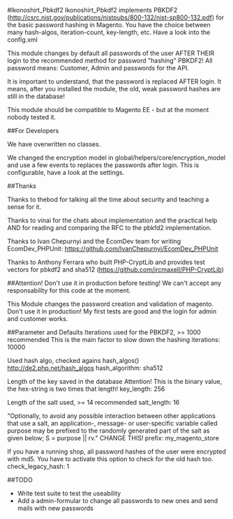 #Ikonoshirt_Pbkdf2
Ikonoshirt_Pbkdf2 implements PBKDF2 (http://csrc.nist.gov/publications/nistpubs/800-132/nist-sp800-132.pdf) for the basic password hashing in Magento. You have the choice between many hash-algos, iteration-count, key-length, etc. Have a look into the config.xml

This module changes by default all passwords of the user AFTER THEIR login to the recommended method for password "hashing" PBKDF2! All password means: Customer, Admin and passwords for the API.

It is important to understand, that the password is replaced AFTER login. It means, after you installed the module, the old, weak password hashes are still in the database!

This module should be compatible to Magento EE - but at the moment nobody tested it.

##For Developers

We have overwritten no classes.

We changed the encryption model in global/helpers/core/encryption_model and use a few events to replaces the passwords after login. This is configurable, have a look at the settings.

##Thanks

Thanks to thebod for talking all the time about security and teaching a sense for it.

Thanks to vinai for the chats about implementation and the practical help AND for reading and comparing the RFC to the pbkfd2 implementation.

Thanks to  Ivan Chepurnyi and the EcomDev team for writing EcomDev_PHPUnit: https://github.com/IvanChepurnyi/EcomDev_PHPUnit

Thanks to Anthony Ferrara who built PHP-CryptLib and provides test vectors for pbkdf2 and sha512 (https://github.com/ircmaxell/PHP-CryptLib)

##Attention!
Don't use it in production before testing! We can't accept any responsability for this code at the moment.

This Module changes the password creation and validation of magento. Don't use it in production! My first tests are good and the login for admin and customer works.

##Parameter and Defaults
Iterations used for the PBKDF2, >= 1000 recommended
This is the main factor to slow down the hashing
iterations: 10000

Used hash algo, checked agains hash_algos()
http://de2.php.net/hash_algos
hash_algorithm: sha512

Length of the key saved in the database
Attention! This is the binary value, the hex-string is two times that length!
key_length: 256

Length of the salt used, >= 14 recommended
salt_length: 16

"Optionally, to avoid any possible interaction between other applications that use a salt, an application-, message- or user-specific variable called purpose may be prefixed to the randomly generated part of the salt as given below;
S = purpose || rv."
CHANGE THIS!
prefix: my_magento_store

If you have a running shop, all password hashes of the user were encrypted with md5.
You have to activate this option to check for the old hash too.
check_legacy_hash: 1

##TODO
- Write test suite to test the useability
- Add a admin-formular to change all passwords to new ones and send mails with new passwords